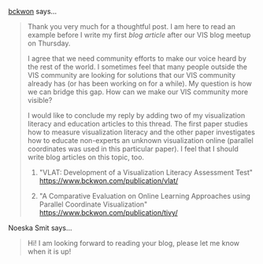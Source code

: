 <a href="http://bckwon.wordpress.com" rel="nofollow noopener" target="_blank">bckwon</a> says…
>	Thank you very much for a thoughtful post. I am here to read an example before I write my first *blog article* after our VIS blog meetup on Thursday.
>	
>	I agree that we need community efforts to make our voice heard by the rest of the world. I sometimes feel that many people outside the VIS community are looking for solutions that our VIS community already has (or has been working on for a while). My question is how we can bridge this gap. How can we make our VIS community more visible?
>	
>	I would like to conclude my reply by adding two of my visualization literacy and education articles to this thread. The first paper studies how to measure visualization literacy and the other paper investigates how to educate non-experts an unknown visualization online (parallel coordinates was used in this particular paper). I feel that I should write blog articles on this topic, too.
>	
>	1. "VLAT: Development of a Visualization Literacy Assessment Test"
>	https://www.bckwon.com/publication/vlat/
>	
>	2. "A Comparative Evaluation on Online Learning Approaches using Parallel Coordinate Visualization"
>	https://www.bckwon.com/publication/tivy/

Noeska Smit says…
>	Hi! I am looking forward to reading your blog, please let me know when it is up!

